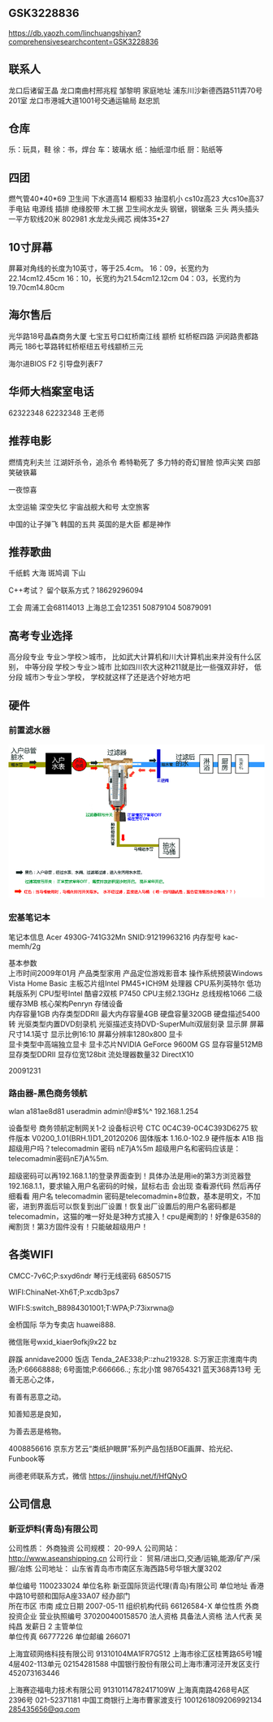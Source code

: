 ## GSK3228836
https://db.yaozh.com/linchuangshiyan?comprehensivesearchcontent=GSK3228836

## 联系人

龙口后诸留王晶 龙口南曲村邢兆程
邹黎明 家庭地址 浦东川沙新德西路511弄70号201室
龙口市港城大道1001号交通运输局 赵忠凯


## 仓库
乐：玩具，鞋          徐：书，焊台
车：玻璃水    纸：抽纸湿巾纸
厨：贴纸等


## 四团
燃气管40\*40\*69
卫生间 下水道高14 橱柜33
抽湿机小  cs10z高23 大cs10e高37
手电钻
电源线
插排
绝缘胶带
木工据
卫生间水龙头
钢锯，钢锯条
三头 两头插头
一平方软线20米
802981
水龙龙头阀芯 阀体35*27


## 10寸屏幕
屏幕对角线的长度为10英寸，等于25.4cm。
16：09，长宽约为22.14cm12.45cm
16：10，长宽约为21.54cm12.12cm
04：03，长宽约为19.70cm14.80cm

## 海尔售后
光华路18号晶森商务大厦
七宝五号口虹桥南江线  颛桥  虹桥枢四路 沪闵路贵都路两元
186七莘路转虹桥枢纽五号线颛桥三元

海尔进BIOS F2 引导盘列表F7

## 华师大档案室电话
62322348
62232348 王老师

## 推荐电影
燃情克利夫兰
江湖奸杀令，追杀令
希特勒死了
多力特的奇幻冒險
惊声尖笑 四部
笑破铁幕

一夜惊喜

太空运输
深空失忆
宇宙战舰大和号
太空旅客

中国的让子弹飞
韩国的五共
英国的是大臣
都是神作

## 推荐歌曲
千纸鹤
大海
斑鸠调
下山

C++考试？
留个联系方式？18629296094

工会
周浦工会68114013
上海总工会12351
50879104  50879091

## 高考专业选择
高分段专业
  专业＞学校＞城市，
   比如武大计算机和川大计算机出来并没有什么区别，
中等分段
   学校＞专业＞城市
   比如四川农大这种211就是比一些强双非好，
低分段
   城市＞专业＞学校，
   学校就这样了还是选个好地方吧


## 硬件


### 前置滤水器
![前置滤水器](vx_images/32582110236441.png)

### 宏基笔记本
笔记本信息 Acer 4930G-741G32Mn SNID:91219963216
内存型号 kac-memh/2g

基本参数	
上市时间2009年01月
产品类型家用
产品定位游戏影音本
操作系统预装Windows Vista Home Basic
主板芯片组Intel PM45+ICH9M
处理器	
CPU系列英特尔 低功耗版系列
CPU型号Intel 酷睿2双核 P7450
CPU主频2.13GHz
总线规格1066
二级缓存3MB
核心架构Penryn
存储设备	
内存容量1GB
内存类型DDRII
最大内存容量4GB
硬盘容量320GB
硬盘描述5400转
光驱类型内置DVD刻录机
光驱描述支持DVD-SuperMulti双层刻录
显示屏	
屏幕尺寸14.1英寸
显示比例16:10
屏幕分辨率1280x800
显卡	
显卡类型中高端独立显卡
显卡芯片NVIDIA GeForce 9600M GS
显存容量512MB
显存类型DDRII
显存位宽128bit
流处理器数量32
DirectX10



20091231
### 路由器-黑色商务领航
wlan a181ae8d81
useradmin admin!@#$%^
192.168.1.254

设备型号 商务领航定制网关1-2 
设备标识号 CTC 0C4C39-0C4C393D6275 
软件版本 V0200_1.01(BRH.1)D1_20120206 
固体版本 1.16.0-102.9 
硬件版本 A1B 
指超级用户吗？telecomadmin   密码  nE7jA%5m
超级用户名和密码应该是：telecomadmin密码nE7jA%5m.

超级密码可以再192.168.1.1的登录界面查到！具体办法是用ie的第3方浏览器登192.168.1.1，要求输入用户名密码的时候，鼠标右击 会出现 查看源代码 然后再仔细看看 用户名 telecomadmin 密码是telecomadmin+8位数，基本是明文，不加密，进到界面后可以恢复到出厂设置！恢复出厂设置后的用户名密码都是telecomadmin，这猫的唯一好处是3种方式接入！cpu是阉割的！好像是6358的阉割货！第3方固件没有！只能破超级用户！





## 各类WIFI
CMCC-7v6C;P:sxyd6ndr
琴行无线密码 68505715

WIFI:ChinaNet-Xh6T;P:xcdb3ps7

WIFI:S:switch_B8984301001;T:WPA;P:73ixrwna@



金桥国际
华为专卖店 huawei888.

微信账号wxid_kiaer9ofkj9x22 bz

辟蹊
annidave2000
饭店
Tenda_2AE338;P::zhu219328.
S:万家正宗淮南牛肉汤;P:66668888;
6号面馆;P:666666..;
东北小馆 987654321
蓝天368弄13号
无善无恶心之体，

有善有恶意之动。

知善知恶是良知，

为善去恶是格物。

4008856616
京东方艺云“类纸护眼屏”系列产品包括BOE画屏、拾光纪、Funbook等


尚德老师联系方式，微信
https://jinshuju.net/f/HfQNyO

## 公司信息
### 新亚炉料(青岛)有限公司
公司性质：	外商独资
公司规模：	20-99人
公司网站：	http://www.aseanshipping.cn
公司行业：	贸易/进出口,交通/运输,能源/矿产/采掘/冶炼
公司地址：	山东省青岛市市南区东海西路5号华银大厦3202

单位编号	1100233024
单位名称	新亚国际货运代理(青岛)有限公司
单位地址	香港中路10号颐和国际A座33A07
经办部门	
所在市区	市南
成立日期	2007-05-11
组织机构代码	66126584-X
单位性质	外商投资企业
营业执照编号	370200400158570
法人资格	具备法人资格
法人代表	吴纯昌
发薪日	        2
主管单位	
单位传真	66777226
单位邮编	266071


上海宜硕网络科技有限公司 
91310104MA1FR7G512 
上海市徐汇区桂箐路65号1幢4层402-113单元
02154281588
 中国银行股份有限公司上海市漕河泾开发区支行
452073163446

上海赛迩福电力技术有限公司
91310114782417109W
上海真南路4268号A区2396号
021-52371181
中国工商银行上海市曹家渡支行
1001261809206992134
285435656@qq.com
